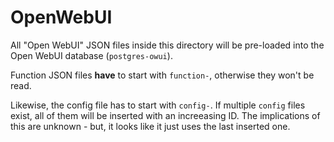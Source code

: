 # OpenWebUI

All "Open WebUI" JSON files inside this directory will be pre-loaded into the Open WebUI database (`postgres-owui`).

Function JSON files **have** to start with `function-`, otherwise they won't be read. 

Likewise, the config file has to start with `config-`. If multiple `config` files exist, all of them will be inserted with an increeasing ID. The implications of this are unknown - but, it looks like it just uses the last inserted one.
